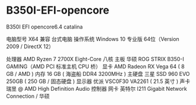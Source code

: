 # B350I-EFI-opencore
B350I EFI opencore6.4 catalina

  电脑型号               X64 兼容 台式电脑
  操作系统               Windows 10 专业版 64位（Version 2009 / DirectX 12）

  处理器                 AMD Ryzen 7 2700X Eight-Core 八核
  主板                   华硕 ROG STRIX B350-I GAMING（AMD PCI 标准主机 CPU 桥）
  显卡                   AMD Radeon RX Vega 64 ( 8 GB / AMD )
  内存                   16 GB ( 海盗船 DDR4 3200MHz )
  主硬盘                 三星 SSD 960 EVO 250GB ( 250 GB / 固态硬盘 )
  显示器                 优派 VSC0F30 VA2261 ( 21.5 英寸  )
  声卡                   瑞昱  @ AMD High Definition Audio 控制器
  网卡                   英特尔 I211 Gigabit Network Connection / 华硕

